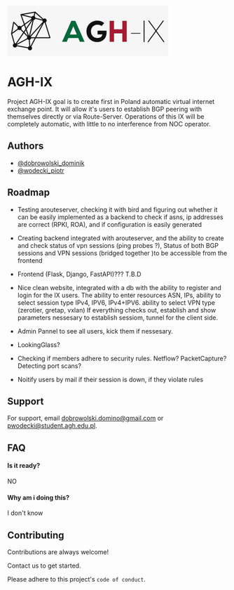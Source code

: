 
![Logo](https://raw.githubusercontent.com/ddominet/METIS-cluster/master/85414462_pazzddezd_logo.png)


# AGH-IX

Project AGH-IX goal is to create first in Poland automatic virtual internet exchange point. It will allow it's users to establish BGP peering with themselves directly or via Route-Server. Operations of this IX will be completely automatic, with little to no interference from NOC operator.


## Authors

- [@dobrowolski_dominik](https://github.com/ddominet)
- [@wodecki_piotr](https://github.com/PiotrWodecki)


## Roadmap

- Testing arouteserver, checking it with bird and figuring out whether it can be easily implemented as a backend to check if asns, ip addresses are correct (RPKI, ROA), and if configuration is easily generated

- Creating backend integrated with arouteserver, and the ability to create and check status of vpn sessions (ping probes ?), Status of both BGP sessions and VPN sessions (bridged together )to be accessible from the frontend
- Frontend (Flask, Django, FastAPI)??? T.B.D 

- Nice clean website, integrated with a db with the ability to register and login for the IX users. The ability to enter resources ASN, IPs, ability to select session type IPv4, IPV6, IPv4+IPV6. ability to select VPN type (zerotier, gretap, vxlan) If everything checks out, establish and show parameters nessesary to establish sessiom, tunnel for the client side.

- Admin Pannel to see all users, kick them if nessesary.

- LookingGlass?

- Checking if members adhere to security rules. Netflow? PacketCapture? Detecting port scans?

- Noitify users by mail if their session is down, if they violate rules 
## Support

For support, email dobrowolski.domino@gmail.com or pwodecki@student.agh.edu.pl.


## FAQ

#### Is it ready?

NO

#### Why am i doing this?

I don't know


## Contributing

Contributions are always welcome!

Contact us to get started.

Please adhere to this project's `code of conduct`.

